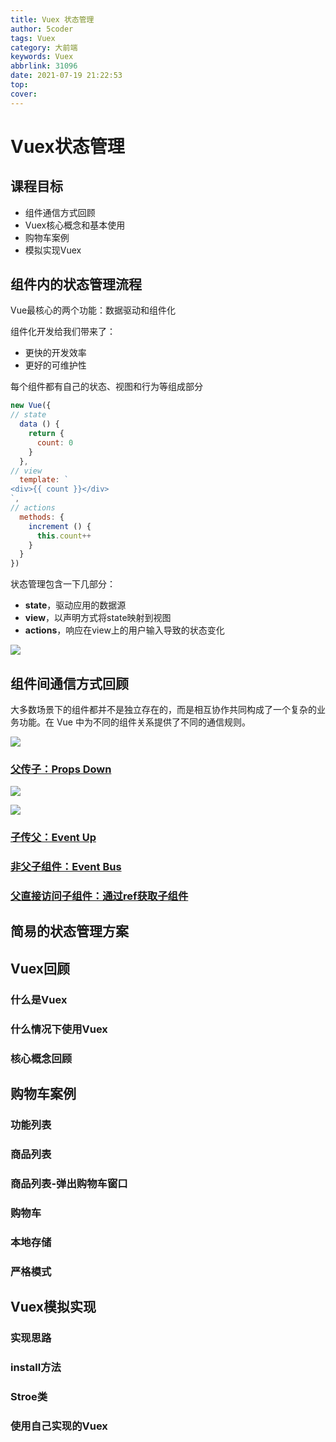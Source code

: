 ```yaml
---
title: Vuex 状态管理
author: 5coder
tags: Vuex
category: 大前端
keywords: Vuex
abbrlink: 31096
date: 2021-07-19 21:22:53
top:
cover:
---
```


# Vuex状态管理

## 课程目标

- 组件通信方式回顾
- Vuex核心概念和基本使用
- 购物车案例
- 模拟实现Vuex

## 组件内的状态管理流程

Vue最核心的两个功能：数据驱动和组件化

组件化开发给我们带来了：

- 更快的开发效率
- 更好的可维护性

每个组件都有自己的状态、视图和行为等组成部分

```js
new Vue({
// state
  data () {
    return {
      count: 0
    }
  },
// view
  template: `
<div>{{ count }}</div>
`,
// actions
  methods: {
    increment () {
      this.count++
    }
  }
})
```

状态管理包含一下几部分：

- **state**，驱动应用的数据源
- **view**，以声明方式将state映射到视图
- **actions**，响应在view上的用户输入导致的状态变化

![](https://gitee.com/coder5leo/markdown-picture-bed/raw/master/img/image-20210719213045881.png)

## 组件间通信方式回顾

大多数场景下的组件都并不是独立存在的，而是相互协作共同构成了一个复杂的业务功能。在 Vue 中为不同的组件关系提供了不同的通信规则。

![](https://gitee.com/coder5leo/markdown-picture-bed/raw/master/img/image-20210719213508962.png)

### [父传子：Props Down](https://cn.vuejs.org/v2/guide/components.html#%E9%80%9A%E8%BF%87-Prop-%E5%90%91%E5%AD%90%E7%BB%84%E4%BB%B6%E4%BC%A0%E9%80%92%E6%95%B0%E6%8D%AE)

![](https://gitee.com/coder5leo/markdown-picture-bed/raw/master/img/image-20210719213708568.png)

![](https://gitee.com/coder5leo/markdown-picture-bed/raw/master/img/image-20210719213815350.png)

### [子传父：Event Up](https://cn.vuejs.org/v2/guide/components.html#%E7%9B%91%E5%90%AC%E5%AD%90%E7%BB%84%E4%BB%B6%E4%BA%8B%E4%BB%B6)



### [非父子组件：Event Bus](https://cn.vuejs.org/v2/guide/migration.html#dispatch-%E5%92%8C-broadcast-%E6%9B%BF%E6%8D%A2)

### [父直接访问子组件：通过ref获取子组件](https://cn.vuejs.org/v2/guide/components-edge-cases.html#%E8%AE%BF%E9%97%AE%E5%AD%90%E7%BB%84%E4%BB%B6%E5%AE%9E%E4%BE%8B%E6%88%96%E5%AD%90%E5%85%83%E7%B4%A0)

## 简易的状态管理方案

## Vuex回顾

### 什么是Vuex

### 什么情况下使用Vuex

### 核心概念回顾

## 购物车案例

### 功能列表

### 商品列表

### 商品列表-弹出购物车窗口

### 购物车

### 本地存储

### 严格模式

## Vuex模拟实现

### 实现思路

### install方法

### Stroe类

### 使用自己实现的Vuex

